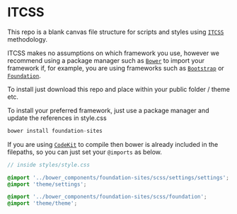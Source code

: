 # ITCSS

This repo is a blank canvas file structure for scripts and styles using [```ITCSS```](https://www.xfive.co/blog/itcss-scalable-maintainable-css-architecture/) methodology. 

ITCSS makes no assumptions on which framework you use, however we recommend using a package manager such as [```Bower```](https://bower.io/) to import your framework if, for example, you are using frameworks such as [```Bootstrap```](http://getbootstrap.com/) or [```Foundation```](http://foundation.zurb.com/).

To install just download this repo and place within your public folder / theme etc.

To install your preferred framework, just use a package manager and update the references in style.css

```php
bower install foundation-sites
```

If you are using [```CodeKit```](https://codekitapp.com/) to compile then bower is already included in the filepaths, so you can just set your `@imports` as below.

```scss
// inside styles/style.css

@import '../bower_components/foundation-sites/scss/settings/settings';
@import 'theme/settings'; 

@import '../bower_components/foundation-sites/scss/foundation';
@import 'theme/theme';
```
